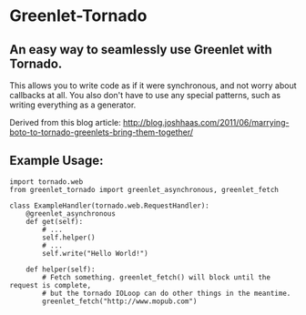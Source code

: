 Greenlet-Tornado
================

An easy way to seamlessly use Greenlet with Tornado.
----------------------------------------------------

This allows you to write code as if it were synchronous, and not worry about callbacks at all.
You also don't have to use any special patterns, such as writing everything as a generator.

Derived from this blog article:
<http://blog.joshhaas.com/2011/06/marrying-boto-to-tornado-greenlets-bring-them-together/>

Example Usage:
--------------

    import tornado.web
    from greenlet_tornado import greenlet_asynchronous, greenlet_fetch

    class ExampleHandler(tornado.web.RequestHandler):
        @greenlet_asynchronous
        def get(self):
            # ...
            self.helper()
            # ...
            self.write("Hello World!")

        def helper(self):
            # Fetch something. greenlet_fetch() will block until the request is complete,
            # but the tornado IOLoop can do other things in the meantime.
            greenlet_fetch("http://www.mopub.com")

